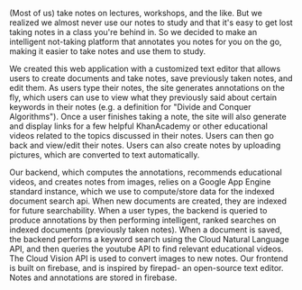 (Most of us) take notes on lectures, workshops, and the like. But we realized we almost never use our notes to study and that it's easy to get lost taking notes in a class you're behind in. So we decided to make an intelligent not-taking platform that annotates you notes for you on the go, making it easier to take notes and use them to study.

We created this web application with a customized text editor that allows users to create documents and take notes, save previously taken notes, and edit them. As users type their notes, the site generates annotations on the fly, which users can use to view what they previously said about certain keywords in their notes (e.g. a definition for "Divide and Conquer Algorithms"). Once a user finishes taking a note, the site will also generate and display links for a few helpful KhanAcademy or other educational videos related to the topics discussed in their notes. Users can then go back and view/edit their notes. Users can also create notes by uploading pictures, which are converted to text automatically.

Our backend, which computes the annotations, recommends educational videos, and creates notes from images, relies on a Google App Engine standard instance, which we use to compute/store data for the indexed document search api. When new documents are created, they are indexed for future searchability. When a user types, the backend is queried to produce annotations by then performing intelligent, ranked searches on indexed documents (previously taken notes). When a document is saved, the backend performs a keyword search using the Cloud Natural Language API, and then queries the youtube API to find relevant educational videos. The Cloud Vision API is used to convert images to new notes. Our frontend is built on firebase, and is inspired by firepad- an open-source text editor. Notes and annotations are stored in firebase.





